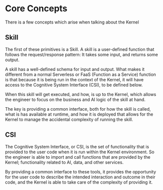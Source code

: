 # Core Concepts

There is a few concepts which arise when talking about the Kernel

## Skill

The first of these primitives is a Skill. A skill is a user-defined function that follows the request/response pattern: It takes some input, and returns some output.

A skill has a well-defined schema for input and output. What makes it different from a normal Serverless or FaaS (Function as a Service) function is that because it is being run in the context of the Kernel, it will have access to the Cognitive System Interface (CSI), to be defined below.

When this skill will get executed, and how, is up to the Kernel, which allows the engineer to focus on the business and AI logic of the skill at hand.

The key is providing a common interface, both for how the skill is called, what is has available at runtime, and how it is deployed that allows for the Kernel to manage the accidental complexity of running the skill.

## CSI

The Cognitive System Interface, or CSI, is the set of functionality that is provided to the user code when it is run within the Kernel environment.
So the engineer is able to import and call functions that are provided by the Kernel; functionality related to AI, data, and other services.

By providing a common interface to these tools, it provides the opportunity for the user code to describe the intended interaction and outcome in their code, and the Kernel is able to take care of the complexity of providing it.